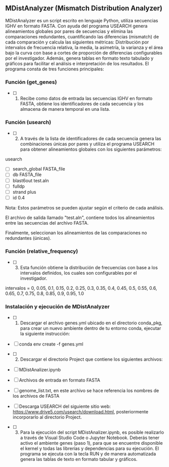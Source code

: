 ## MDistAnalyzer (Mismatch Distribution Analyzer)

MDistAnalyzer es un script escrito en lenguaje Python, utiliza secuencias IGHV en formato FASTA. Con ayuda del programa USEARCH genera alineamientos globales por pares de secuencias 
y elimina las comparaciones redundantes, cuantificando las diferencias (mismatch) de cada comparación y calcula las siguientes métricas: Distribución por intervalos de frecuencia relativa, la media, la asimetría, la varianza y el área bajo la curva con base a cortes de proporción de diferencias configurables por el investigador. Además, genera tablas en formato texto tabulado y gráficos para facilitar el análisis e interpretación de los resultados. El programa consta de tres funciones principales:


### Función (get_genes)

- [ ] 1. Recibe como datos de entrada las secuencias IGHV en formato FASTA, obtiene los identificadores de cada secuencia y los almacena de manera temporal en una lista.

### Función (usearch)

- [ ] 2. A través de la lista de identificadores de cada secuencia genera las combinaciones únicas por pares y utiliza el programa USEARCH para obtener alineamientos globales con los siguientes parámetros:

usearch

- [ ] search_global FASTA_file
- [ ] db FASTA_file
- [ ] blast6out test.aln 
- [ ] fulldp
- [ ] strand plus 
- [ ] id 0.4

Nota: Estos parámetros se pueden ajustar según el criterio de cada análisis.

El archivo de salida llamado "test.aln", contiene todos los alineamientos entre las secuencias del archivo FASTA. 

Finalmente, seleccionan los alineamientos de las comparaciones no redundantes (únicas).

### Función (relative_frequency)

- [ ] 3. Esta función obtiene la distribución de frecuencias con base a los intervalos definidos, los cuales son configurables por el investigador.

intervalos = 0, 0.05, 0.1, 0.15, 0.2, 0.25, 0.3, 0.35, 0.4, 0.45, 0.5, 0.55, 0.6, 0.65, 0.7, 0.75, 0.8, 0.85, 0.9, 0.95, 1.0

### Instalación y ejecución de MDistAnalyzer

- [ ] 1. Descargar el archivo genes.yml ubicado en el directorio conda_pkg, para crear un nuevo ambiente dentro de tu entorno conda, ejecutar la siguiente instrucción:

- [ ] conda env create -f genes.yml

- [ ] 2. Descargar el directorio Project que contiene los siguientes archivos:

- [ ] MDistAnalizer.ipynb
- [ ] Archivos de entrada en formato FASTA
- [ ] genome_list.txt, en este archivo se hace referencia los nombres de los archivos de FASTA
- [ ] Descarga USEARCH del siguiente sitio web: https://www.drive5.com/usearch/download.html, posteriormente incorporarlo al directorio Project.

- [ ] 3. Para la ejecución del script MDistAnalizer.ipynb, es posible realizarlo a través de Visual Studio Code o Jupyter Notebook. Deberás tener activo el ambiente genes (paso 1), para que se encuentre disponible el kernel y todas las librerías y dependencias para su ejecución. El programa se ejecuta con la tecla RUN y de manera automatizada genera las tablas de texto en formato tabular y gráficos.
